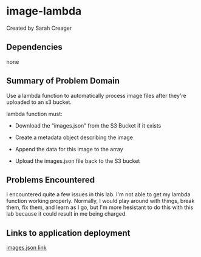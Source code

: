 # image-lambda

Created by Sarah Creager

## Dependencies
 none

## Summary of Problem Domain

Use a lambda function to automatically process image files after they're uploaded to an s3 bucket.  
 
lambda function must:

* Download the “images.json” from the S3 Bucket if it exists

* Create a metadata object describing the image

* Append the data for this image to the array

* Upload the images.json file back to the S3 bucket

## Problems Encountered
 I encountered quite a few issues in this lab. I'm not able to get my lambda function working properly. Normally, I would play around with things, break them, fix them, and learn as I go, but I'm more hesistant to do this with this lab because it could result in me being charged.

## Links to application deployment

[images.json link]()

